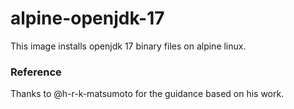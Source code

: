 # alpine-openjdk-17
This image installs openjdk 17 binary files on alpine linux.

### Reference
Thanks to @h-r-k-matsumoto for the guidance based on his work.